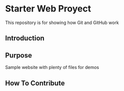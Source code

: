 # Starter Web Proyect
This repository is for showing how Git and GitHub work

## Introduction

## Purpose

Sample website with plenty of files for demos

## How To Contribute 